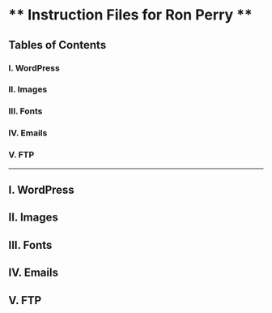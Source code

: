 # ** Instruction Files for Ron Perry **

## Tables of Contents
### I. WordPress
### II. Images
### III. Fonts
### IV. Emails
### V. FTP

---

## I. WordPress
## II. Images
## III. Fonts
## IV. Emails
## V. FTP
